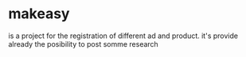 # makeasy
is a project for the registration of different ad and product. it's provide already the posibility to post somme research
